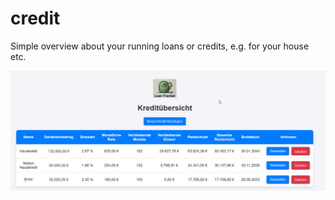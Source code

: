 # credit
Simple overview about your running loans or credits, e.g. for your house etc.

![Vorschau](credit.png)
